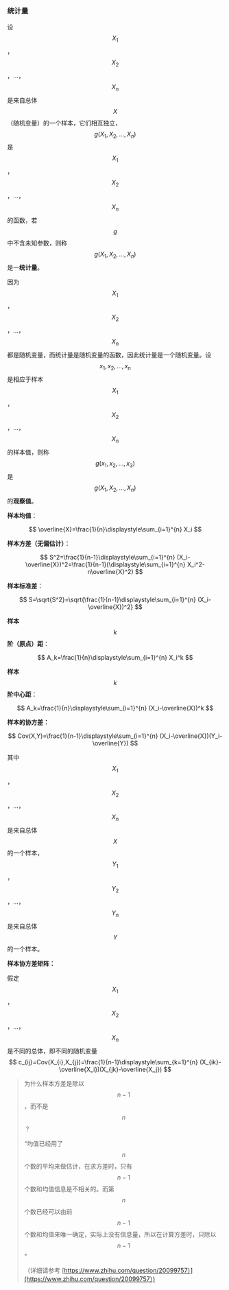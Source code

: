 ### 统计量

设$$X_1$$，$$X_2$$，...，$$X_n$$是来自总体$$X$$（随机变量）的一个样本，它们相互独立，$$g(X_1,X_2,...,X_n)$$是$$X_1$$，$$X_2$$，...，$$X_n$$的函数，若$$g$$中不含未知参数，则称$$g(X_1,X_2,...,X_n)$$是一**统计量**。

因为$$X_1$$，$$X_2$$，...，$$X_n$$都是随机变量，而统计量是随机变量的函数，因此统计量是一个随机变量。设$$x_1,x_2,...,x_n$$是相应于样本$$X_1$$，$$X_2$$，...，$$X_n$$的样本值，则称$$g(x_1,x_2,...,x_3)$$是$$g(X_1,X_2,...,X_n)$$的**观察值**。

**样本均值**：


$$
\overline{X}=\frac{1}{n}\displaystyle\sum_{i=1}^{n} X_i
$$


**样本方差（无偏估计）**：


$$
S^2=\frac{1}{n-1}\displaystyle\sum_{i=1}^{n} (X_i-\overline{X})^2=\frac{1}{n-1}(\displaystyle\sum_{i=1}^{n} X_i^2-n\overline{X}^2)
$$


**样本标准差**：


$$
S=\sqrt{S^2}=\sqrt{\frac{1}{n-1}\displaystyle\sum_{i=1}^{n} (X_i-\overline{X})^2}
$$


**样本**$$k$$**阶（原点）距**：


$$
A_k=\frac{1}{n}\displaystyle\sum_{i=1}^{n} X_i^k
$$


**样本**$$k$$**阶中心距**：


$$
A_k=\frac{1}{n}\displaystyle\sum_{i=1}^{n} (X_i-\overline{X})^k
$$


**样本的协方差：**


$$
Cov(X,Y)=\frac{1}{n-1}\displaystyle\sum_{i=1}^{n} (X_i-\overline{X})(Y_i-\overline{Y})
$$


其中$$X_1$$，$$X_2$$，...，$$X_n$$是来自总体$$X$$的一个样本，$$Y_1$$，$$Y_2$$，...，$$Y_n$$是来自总体$$Y$$的一个样本。

**样本协方差矩阵：**

假定$$X_1$$，$$X_2$$，...，$$X_n$$是不同的总体，即不同的随机变量
$$
c_{ij}=Cov(X_{i},X_{j})=\frac{1}{n-1}\displaystyle\sum_{k=1}^{n} (X_{ik}-\overline{X_i})(X_{jk}-\overline{X_j})
$$




> 为什么样本方差是除以$$n-1$$，而不是$$n$$？
>
> “均值已经用了$$n$$个数的平均来做估计，在求方差时，只有$$n-1$$个数和均值信息是不相关的。而第$$n$$个数已经可以由前$$n-1$$个数和均值来唯一确定，实际上没有信息量，所以在计算方差时，只除以$$n-1$$“
>
> （详细请参考 [https://www.zhihu.com/question/20099757）](https://www.zhihu.com/question/20099757）)



